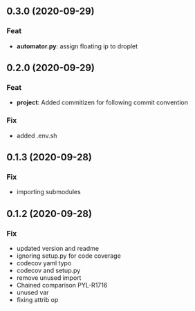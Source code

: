 ## 0.3.0 (2020-09-29)

### Feat

- **automator.py**: assign floating ip to droplet

## 0.2.0 (2020-09-29)

### Feat

- **project**: Added commitizen for following commit convention

### Fix

- added .env.sh

## 0.1.3 (2020-09-28)

### Fix

- importing submodules

## 0.1.2 (2020-09-28)

### Fix

- updated version and readme
- ignoring setup.py for code coverage
- codecov yaml typo
- codecov and setup.py
- remove unused import
- Chained comparison PYL-R1716
- unused var
- fixing attrib op
